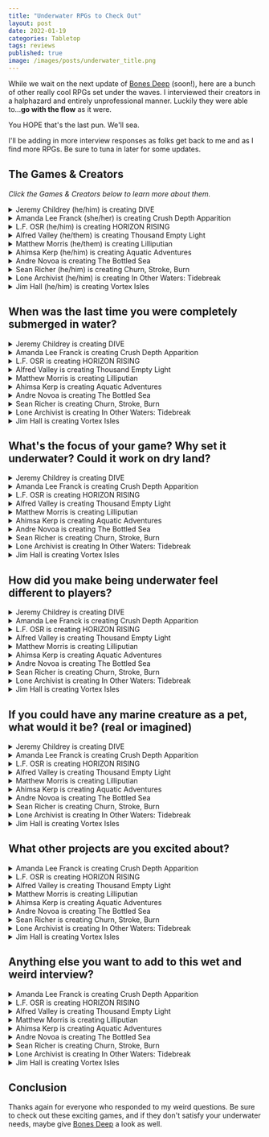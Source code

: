 ```yaml
---
title: "Underwater RPGs to Check Out"
layout: post
date: 2022-01-19
categories: Tabletop
tags: reviews
published: true
image: /images/posts/underwater_title.png
---
```


While we wait on the next update of [Bones Deep](https://davidschirduan.itch.io/bones-deep) (soon!), here are a bunch of other really cool RPGs set under the waves. I interviewed their creators in a halphazard and entirely unprofessional manner. Luckily they were able to...**go with the flow** as it were.

You HOPE that's the last pun. We'll sea. 

I'll be adding in more interview responses as folks get back to me and as I find more RPGs. Be sure to tuna in later for some updates. 

## The Games & Creators
*Click the Games & Creators below to learn more about them.*

<details>
  <summary>Jeremy Childrey (he/him) is creating DIVE</summary>
  <p><img src="https://technicalgrimoire.com/images/posts/underwater_dive.jpg" alt="images/posts/underwater_dive.jpg" class="leftSmallImg"></p>
  <p>"Aquatic Horror on the High Seas using Mothership's Panic Engine."</p>
  <p><a href="https://www.kickstarter.com/projects/526878157/dive-1"><strong>Kickstarter</strong></a></p>
  <p><strong>Twitter</strong>: <a href="https://twitter.com/GordinaakGames/">@GordinaakGames</a></p>
</details>
<details>
  <summary>Amanda Lee Franck (she/her) is creating Crush Depth Apparition</summary>
  <p><img src="https://technicalgrimoire.com/images/posts/underwater_crushdepth.jpg" alt="images/posts/underwater_crushdepth.jpg" class="leftSmallImg"></p>
  <p>"A game of survival horror on a haunted submarine."</p>
  <p><a href="https://www.zinemonth.com/zine/crush-depth-apparition"><strong>ZIMO page</strong></a></p>
  <p><a href="https://mailchi.mp/976fee0699d5/garbagebarge"><strong>Mailing List</strong></a></p>
  <p><strong>Twitter</strong>: <a href="https://twitter.com/annabelle_lee">@annabelle_lee</a></p>
</details>
<details>
  <summary>L.F. OSR (he/him) is creating HORIZON RISING</summary>
  <p><img src="https://technicalgrimoire.com/images/posts/underwater_horizon.jpg" alt="images/posts/underwater_horizon.jpg" class="leftSmallImg"></p>
  <p>"A sinking system-neutral sandbox setting sourcebook."</p>
  <p><a href="http://kck.st/3FcY8eN"><strong>Kickstarter</strong></a></p>
  <p><strong>Twitter</strong>: <a href="https://twitter.com/lf_osr">@lf_osr</a></p>
</details>
<details>
  <summary>Alfred Valley (he/them) is creating Thousand Empty Light</summary>
  <p><img src="https://technicalgrimoire.com/images/posts/underwater_thousand.jpg" alt="images/posts/underwater_thousand.jpg" class="leftSmallImg"></p>
  <p>"A solo Mothership RPG psychedelic-xerox adventure."</p>
  <p><a href="https://www.kickstarter.com/projects/alfredvalley/thousand-empty-light"><strong>Kickstarter</strong></a></p>
  <p><strong>Twitter</strong>: <a href="https://twitter.com/ValleyOfAlfred">@ValleyOfAlfred</a></p>
  <p><a href="http://alfredvalley.itch.io/"><strong>Itch Page</strong></a></p>
</details>
<details>
  <summary>Matthew Morris (he/them) is creating Lilliputian</summary>
  <p><img src="https://technicalgrimoire.com/images/posts/underwater_lilliputian.png" alt="images/posts/underwater_lilliputian.png" class="leftSmallImg"></p>
  <p>"Adventure on the Open Seas!"</p>
  <p><a href="https://manarampmatt.itch.io/lilliputian"><strong>Itch Page</strong></a></p>
  <p><strong>Twitter</strong>: <a href="https://twitter.com/manarampmatt">@manarampmatt</a></p>
</details>
<details>
  <summary>Ahimsa Kerp (he/him) is creating Aquatic Adventures</summary>
  <p><img src="https://technicalgrimoire.com/images/posts/underwater_adventures.jpg" alt="images/posts/underwater_adventures.jpg" class="leftSmallImg"></p>
  <p>"Spells, items, classes, monsters, and adventures for Old School Essentials."</p>
  <p><a href="https://www.backerkit.com/call_to_action/13eba270-87ca-40ba-bde2-65783b7aae31/landing"><strong>Backerkit Signups</strong></a></p>
  <p><strong>Twitter</strong>: <a href="https://twitter.com/ahimsakerp">@ahimsakerp</a></p>
</details>
<details>
  <summary>Andre Novoa is creating The Bottled Sea</summary>
  <p><img src="https://technicalgrimoire.com/images/posts/underwater_bottled.jpg" alt="images/posts/underwater_bottled.jpg" class="leftSmallImg"></p>
  <p>"An aquatic setting that burrows inspiration from Waterworld, The Drowned World, A Canticle for Leibowitz and New Weird fiction."</p>
  <p><a href="https://www.kickstarter.com/projects/andrenovoa/hex-n-screen-undying-sands-bottled-sea"><strong>Kickstarter</strong></a></p>
  <p><strong>Twitter</strong>: <a href="https://twitter.com/GamesOmnivorous">@GamesOmnivorous</a></p>
</details>
<details>
  <summary>Sean Richer (he/him) is creating Churn, Stroke, Burn</summary>
  <p><img src="https://technicalgrimoire.com/images/posts/underwater_churn.jpg" alt="images/posts/underwater_churn.jpg" class="leftSmallImg"></p>
  <p><a href="https://www.facebook.com/orbitalintelligence"><strong>Facebook Page</strong></a></p>
  <p><strong>Twitter</strong>: <a href="https://twitter.com/HypatiasAngst">@HypatiasAngst</a></p>
</details>
<details>
  <summary>Lone Archivist (he/him) is creating In Other Waters: Tidebreak </summary>
  <p><img src="https://technicalgrimoire.com/images/posts/underwater_tidebreak.jpg" alt="images/posts/underwater_tidebreak.jpg" class="leftSmallImg"></p>
  <p>"Explore and study the oceanic world of Gliese 667Cc in a new module for the Mothership Sci-Fi Horror RPG."</p>
  <p><a href="https://www.kickstarter.com/projects/lonearchivist/iow-tidebreak"><strong>Kickstarter</strong></a></p>
  <p><strong>Twitter</strong>: <a href="https://twitter.com/LoneArchivist">@LoneArchivist</a></p>
</details>
<details>
  <summary>Jim Hall (he/him) is creating Vortex Isles </summary>
  <p><img src="https://technicalgrimoire.com/images/posts/underwater_vortex.jpg" alt="images/posts/underwater_vortex.jpg" class="leftSmallImg"></p>
  <p>"It is launching in PDF and in print on February 1st at my patreon!"</p>
  <p><a href="https://www.patreon.com/brookletgames"><strong>Patreon</strong></a></p>
  <p><strong>Twitter</strong>: <a href="https://twitter.com/BrookletGames">@BrookletGames</a></p>
</details>

## When was the last time you were completely submerged in water?

<details>
  <summary>Jeremy Childrey is creating DIVE</summary>
  <p>'August 2021</p>
</details>
<details>
  <summary>Amanda Lee Franck is creating Crush Depth Apparition</summary>
  <p>Last month in the Ida Crown Natatorium</p>
</details>
<details>
  <summary>L.F. OSR is creating HORIZON RISING</summary>
  <p>I have a reoccurring nightmare of being miles underwater with no sea floor to be seen - so if that counts, a few nights ago! </p>
</details>
<details>
  <summary>Alfred Valley is creating Thousand Empty Light</summary>
  <p>I went to an indoor water park last summer. I got stuck going around the lazy river on a rubber ring with a baby (mine) sitting on my lap. Eventually after going round and round a fair times my partner found us and rescued me.</p>
</details>
<details>
  <summary>Matthew Morris is creating Lilliputian</summary>
  <p>Ha, this past summer. My parents got a pool and I took my one year old swimming every week. She loved it when I'd go underwater and pop up making a funny face.</p>
</details>
<details>
  <summary>Ahimsa Kerp is creating Aquatic Adventures</summary>
  <p>The last time I went swimming; probably August 2021.</p>
</details>
<details>
  <summary>Andre Novoa is creating The Bottled Sea</summary>
  <p>Err... in the summer! Beach in the south of Portugal, where i'm from.</p>
</details>
<details>
  <summary>Sean Richer is creating Churn, Stroke, Burn</summary>
  <p>November 2019, southern short of Kauai</p>
</details>
<details>
  <summary>Lone Archivist is creating In Other Waters: Tidebreak </summary>
  <p>Ages. Probably pre-pandemic.</p>
</details>
<details>
  <summary>Jim Hall is creating Vortex Isles </summary>
  <p>Probably on vacation with my family this past fall. It was my child's first time in a lake and he did not like it.</p>
</details>


## What's the focus of your game? Why set it underwater? Could it work on dry land?

<details>
  <summary>Jeremy Childrey is creating DIVE</summary>
  <p>First, I think underwater stuff is hard because of the lack of content out there, I aim to fix that. Additionally, DIVE is meant to emulate any aquatic horror movie and the first Adventure From The Deepest Trenches includes an Island generator.</p>
</details>
<details>
  <summary>Amanda Lee Franck is creating Crush Depth Apparition</summary>
  <p>I keep being interested in boat based micro settings & a submarine is the most dangerous boat possible (kinda pre-sunk). The focus of the game is trying keep the submarine together while dealing with both real world and paranormal dangers.</p>
  <p>It couldn't work on dry land (you could maybe run it in a spaceship? It's going to be pretty early 1900s submarine specific though).</p>
</details>
<details>
  <summary>L.F. OSR is creating HORIZON RISING</summary>
  <p>It starts out pretty dry! The setting is surrounded by a mysterious growing wall of water that threatens to crash down upon the entire realm, this is more or less a metaphor for the overwhelming feeling of dread that has developed within me when observing the real world around me. Things aren't all doom and gloom, though!</p>
</details>
<details>
  <summary>Alfred Valley is creating Thousand Empty Light</summary>
  <p>Setting Thousand Empty Light underwater was prompted by two separate things: daydreaming about Doggerland, and poring over reports of cave diving mishaps.</p>
  <p>The adventure takes place in an industrial setting - an abandoned, pressurised subsea tunnel whose real purpose is never stated. It is designed as a solo experience for Mothership and casts the player as a lamplighter, a lone operator tasked with entering the tunnel and restoring power and light section by section.</p>
  <p>Being underwater is important because a) the deep is dark and terrifying, and b) it means I can play with real-world complications that arise from working in a pressurised environment.</p>
</details>
<details>
  <summary>Matthew Morris is creating Lilliputian</summary>
  <p>So, Lilliputian is a game all about open sea travel and exploration. Built on the chassis of Mausritter, this game focuses on the naval adventures on the little folk of Lilliput. Their island home is secluded and they, as a culture, want to expand into the world as a whole. The game will feature rules for seafaring, random sea generators, random island tables for on-land exploration, and a host of scary sea monsters.  </p>
</details>
<details>
  <summary>Ahimsa Kerp is creating Aquatic Adventures</summary>
  <p>One of the things I love about RPGs is exploration of the unknown and what is more unknown than the deep sea? The focus is to be a complete sourcebook for any underwater adventure--the real centerpiece is an adventure exploring a flooded underworld. I don't think it could work on dry land, since the entire focus is on being underwater.</p>
</details>
<details>
  <summary>Andre Novoa is creating The Bottled Sea</summary>
  <p>Think of it as a weird psychedelic waterworld of sorts. The main concept behind it is that the characters are sucked into it through a wormhole (like a Bermuda Triangle sort of thing) and then, once there, they have to find a way out. It wouldn't work on dry land. Actually, the whole point of the setting is to FIND dry land (rebranded to Solid Ground)!</p>
</details>
<details>
  <summary>Sean Richer is creating Churn, Stroke, Burn</summary>
  <p>It's underwater, technically in tunnels. It's also over water, in a journey across time to find the source of a living storm; sailors believe a demon whale sleeps beneath the waves. It's also in-between because there's a maze at the eye of the storm that's permanently reconfiguring. It's wild. The whole thing is linked to a "Drain Die" that uses the DCC Dice Chain and steps up day over day... so the storm is getting more and more absurd, 2 weeks in... it is utter chaos</p>
</details>
<details>
  <summary>Lone Archivist is creating In Other Waters: Tidebreak </summary>
  <p>I have a deep love of the ocean that stems from 90's/00's Nat Geo documentaries. So when In Other Waters came out on Switch I jumped on playing that. And afterward, all I could think about was how to port it to the table. There are a lot of parallels between space and underwater (suits, oxygen, ships, etc.) so it seemed like a natural fit.</p>
  <p>Because the game is primarily about exploring the depths of the ocean, it wouldn't work quite as well on dry land. Much of the focus is on how the creatures and ecology of Gliese 667Cc  interacts with one another. So concepts such as crush depth and currents to a dry land setting wouldn't translate well.</p>
</details>
<details>
  <summary>Jim Hall is creating Vortex Isles </summary>
  <p>My Patreon patrons vote on a theme for each month's adventure. This month winning prompt was "Whirlpool Island Hopping". Initially I wanted to create a series of islands with whirlpools in between but the idea of a giant vortex with islands floating in it just felt more dramatic. Its a world that couldn't exist on land. The players form a crew and steal a ship before heading into the depths of the Vortex in search of treasure. </p>
</details>

## How did you make being underwater feel different to players?

<details>
  <summary>Jeremy Childrey is creating DIVE</summary>
  <p>Its very dangerous! It comes with a lot of consequences for mistakes, you have to be careful how fast you ascend, for instance.</p>
</details>
<details>
  <summary>Amanda Lee Franck is creating Crush Depth Apparition</summary>
  <p>I'm doing research about the environment on board submarines (sounds, smells, temperatures) and I'm planning a submarine map/character sheet that will have information about how the submarine works and how to fix it when it breaks. Also you can't see out of a submarine, you can only hear what's out there and make guesses. So a hexmap of the ocean  is only revealed to players via the things they can pick up on passive sonar & such.</p>
</details>
<details>
  <summary>L.F. OSR is creating HORIZON RISING</summary>
  <p>The sense of pressure being created by the unrelenting force of the seas, creating a bit of a ticking clock mechanic introduced by the setting itself.</p>
</details>
<details>
  <summary>Alfred Valley is creating Thousand Empty Light</summary>
  <p>Mothership’s Panic table, which is usually rolled on when things go bad, has been replaced with PANIC - Pneumatic And Narcotic Incident Chart - and its complications reflect possible symptoms of decompression sickness (aka the bends) and nitrogen narcosis.</p>
  <p>The procedure for moving through the tunnel makes the player check the PANIC reference at the end of each section so the effect of being at depth complicates things more and more as they go along.</p>
  <p>The other hazards in the adventure reflect being underwater and the sea constantly trying to get in - corrosive water, alien crabs, unspecified cephalopods, etc.</p>
</details>
<details>
  <summary>Matthew Morris is creating Lilliputian</summary>
  <p>With systems like B/X D&D, AD&D and their clones like Old School Essentials; there are rules for nautical adventures but I've never seen them used. Into the Odd also has some rules for this sort of thing but again, I have rarely seen it employed. What I am seeking to accomplish with Lilliputian is a game were the basic and main "overland travel" or "sandbox world" is the open seas.</p>
  <p>Functionally it will feel like a wilderness exploration game but with all the tension and craziness that comes with being on a boat in a vast and deadly unknown. Mechanics for weather, speed of sailing, cabin fever, stress, and others like this will make it feel real for PCs. </p>
</details>
<details>
  <summary>Ahimsa Kerp is creating Aquatic Adventures</summary>
  <p>Mechanics do help. Neither of our primate instincts of stabbing things and burning things  work anymore. So we have pages of underwater rules accounting for everything from pressure to swimming to what spells still work underwater. But it is the motifs, things like kelp forests and sunken ships and schools of beautiful creatures flitting by. that really make it feel real and different.</p>
</details>
<details>
  <summary>Andre Novoa is creating The Bottled Sea</summary>
  <p>Players are not exactly underwater, but always afloat and kinda... terrified of the water and the weird things that come out of it - such as bizarre fish, monstrous creatures and all sorts of odd salvage. The setting is presented as a bunch of physical hex tiles and a GM screen detailing descriptions for them. As the players explore, the GM pulls a random hex from a bag and the map of the setting is actually formed during play. And then.. there's weather events that can change the tiles around or sink them entirely! This tries to simulate a sensation of "ocean vastness" and being lost therein.</p>
</details>
<details>
  <summary>Sean Richer is creating Churn, Stroke, Burn</summary>
  <p>Underwater? OH YEAH THE TUNNELS AND THE MAZE. There's air pressure differences, it becomes harder to focus, water is rushing in all directions. I blend thematic and mechanical for a lot of it. It's one thing to know the ship is going down, it's a whole other thing to know there's a leak and there's nothing you can do to find it.</p>
  <p>the maze though.. THE MAZE is waterspout of destruction, wind, water, waves, moving through it means that water levels are constantly shifting and chaos is ensuing. we've split apart the maze into happenings, location elements, and chaos; so no two parties are going to experience the sunken madness the same way.</p>
  <p>We mostly lean on descriptions</p>
</details>
<details>
  <summary>Lone Archivist is creating In Other Waters: Tidebreak </summary>
  <p>Trying to do a bit of both. We're using a lot of narrative descriptors for the environment and creatures, using evocative art, and even the color scheme. We're also deploying new mechanics to focus on what a dive feels like. Using supply levels for things like oxygen, power, depth pressure, to focus in on how alien the environment around you is.</p>
</details>
<details>
  <summary>Jim Hall is creating Vortex Isles </summary>
  <p>The crew you pick has an impact on the ship's performance on sea and during naval combat. The deeper into the Vortex, the more extreme the conditions are. This is accomplished with a shifting encounter table (d4 + location number). The upper Vortex is also filled with pirates! Some will join your crew. Others just want your gold. Don't sink!</p>
</details>

## If you could have any marine creature as a pet, what would it be? (real or imagined)

<details>
  <summary>Jeremy Childrey is creating DIVE</summary>
  <p>An Octopus for sure!</p>
</details>
<details>
  <summary>Amanda Lee Franck is creating Crush Depth Apparition</summary>
  <p>I made friends with a carp in a lake once (gave him a piece of my toast every morning). I hope he's still out there being big & calm. I'd like to have a lake friend again.</p>
</details>
<details>
  <summary>L.F. OSR is creating HORIZON RISING</summary>
  <p>I wouldn't mind teaming up with a whale to take revenge on poachers.</p>
</details>
<details>
  <summary>Alfred Valley is creating Thousand Empty Light</summary>
  <p>Terrible Claw Lobster. This critter has two claws that are different lengths and resemble chainsaws. Extra points for having ‘terrible’ in the name.</p>
</details>
<details>
  <summary>Matthew Morris is creating Lilliputian</summary>
  <p>Without a doubt it would be a Sea Otter! Freaking cute and super smart...</p>
</details>
<details>
  <summary>Ahimsa Kerp is creating Aquatic Adventures</summary>
  <p>I am fascinated by the deep sea creatures, so sign me up for a pet angler fish or glass octopus.</p>
</details>
<details>
  <summary>Andre Novoa is creating The Bottled Sea</summary>
  <p>Gonna go with Bioluminescent Hydrozoa, one of the many wonderful creatures of the Bottled Sea.</p>
</details>
<details>
  <summary>Sean Richer is creating Churn, Stroke, Burn</summary>
  <p>Real: Narhwal.</p>
  <p>Imagined: Narwhal.</p>
</details>
<details>
  <summary>Lone Archivist is creating In Other Waters: Tidebreak </summary>
  <p>Great question. Probably either the little guy on the cover of Tidebreak or a sea turtle.</p>
</details>
<details>
  <summary>Jim Hall is creating Vortex Isles </summary>
  <p>Axolotl</p>
</details>

## What other projects are you excited about?

<details>
  <summary>Amanda Lee Franck is creating Crush Depth Apparition</summary>
  <p>Alfred valley's <a href="https://mobile.twitter.com/ValleyOfAlfred/status/1479469920035483651">Thousand Empty Light</a>. Just the title is so good.</p>
</details>
<details>
  <summary>L.F. OSR is creating HORIZON RISING</summary>
  <p>All of them! <a href="https://www.zinemonth.com/zine/barkeep-on-the-borderlands-a-pubcrawl-pointcrawl-adventure">Barkeep on the Borderlands</a> looks outstanding, <a href="https://www.zinemonth.com/zine/flip-1">FLIP</a> looks so creative, <a href="https://www.zinemonth.com/zine/demonsbane-the-rod-of-night">Demonsbane</a>, <a href="https://www.zinemonth.com/zine/fairyland">Fairyland</a> - there's too many to choose!</p>
</details>
<details>
  <summary>Alfred Valley is creating Thousand Empty Light</summary>
  <p><a href="https://www.zinemonth.com/zine/crush-depth-apparition">Crush Depth Apparition</a> (Amanda Lee Franck), <a href="https://albi13.itch.io/the-royal-cartographer">The Royal Cartographer</a> (Albi13), <a href="https://www.zinemonth.com/zine/9-lives-to-valhalla">9 Lives to Valhalla</a> (Gem Room Games), <a href="https://www.zinemonth.com/zine/demonsbane-the-rod-of-night">Demonsbane</a> (Perplexing Ruins), <a href="https://www.zinemonth.com/zine/the-bloodfields-at-blackstar-station">The Bloodfields at Blackstar Station</a> (Christian Sorrell)</p>
</details>
<details>
  <summary>Matthew Morris is creating Lilliputian</summary>
  <p>Thalassa by Roberto Bisceglie, Sky Worthy by A Couple of Drakes, Barkeep on the Borderlands by W.F. Smith, Demonsbane by Perplexing Ruins, Vortex Isles by Brooklet Games, Axian Library by Giuseppe Rotondo, Igor Piccirillo, and am super stoked for Oak Pasture #1 by Rene of Pen, Paper, Dice (its for Mausritter)... but gosh, there is so much good stuff and I'll be for sure checking out all the Mothership stuff too!</p>
</details>
<details>
  <summary>Ahimsa Kerp is creating Aquatic Adventures</summary>
  <p>The new <a href="https://www.kickstarter.com/projects/planarcompass/planar-compass-issue-3">Planar Compass</a> zine looks dope. And everything L.F. OSR does is worth checking out.</p>
</details>
<details>
  <summary>Andre Novoa is creating The Bottled Sea</summary>
  <p>Too many to list. Sorry! Don't want to leave anyone out.</p>
</details>
<details>
  <summary>Sean Richer is creating Churn, Stroke, Burn</summary>
  <p>Noora's project "CHALICE" is going to be awesome! LET'S FIND THAT GRAIL!. Amanda Lee Franck's CRUSH DEPTH IS ALSO UNDER WATER AND LOOKING TO BE COOL (Also Amanda is doing 3 pieces for CHURN STROKE BURN)</p>
</details>
<details>
  <summary>Lone Archivist is creating In Other Waters: Tidebreak </summary>
  <p>I am very excited for [Knights of Lazarus](https://www.kickstarter.com/projects/marcoserrano/knights-of-lazarus) by Spicy Tuna RPG. Swords in space. What more could you want.</p>
</details>
<details>
  <summary>Jim Hall is creating Vortex Isles </summary>
  <p>Barkeep on the Borderlands, Lilliputian, Aberrant Reflections, and Axian Library. There are so many cool projects.</p>
</details>

## Anything else you want to add to this wet and weird interview?

<details>
  <summary>Amanda Lee Franck is creating Crush Depth Apparition</summary>
  <p>I just want to say I'm really glad that we're doing a non-kickstarter zine month and maybe eventually we'll all be in like 5 collectives and living in some kinda zine based utopia. Everything has been so hard and dour and I am trying to cling to any hopeful stuff at all and all the community work around this project has been a real hopeful thing.</p>
</details>
<details>
  <summary>L.F. OSR is creating HORIZON RISING</summary>
  <p>I'm really grateful for anyone taking an interest in any of the projects mentioned here. As someone that played a lot of video games as a child, I can certainly say water-based levels are a love-hate type of deal, but there are some genuinely creative ideas being introduced here and I know there's a lot of fun to be had! Now, where did I put my wet-suit...</p>
</details>
<details>
  <summary>Alfred Valley is creating Thousand Empty Light</summary>
  <p>I’ve commissioned <a href="https://twitter.com/GusBeforeChrist">Gus BC</a> to make a soundtrack for the adventure with this brief: ‘weird motorik sci-fi dungeon music’. It’s still being made but it sounds awesome so far. There’ll be a limited run of tape cassettes that’ll also feature an extra area of the tunnel to be explored as part of the packaging.</p>
</details>
<details>
  <summary>Matthew Morris is creating Lilliputian</summary>
  <p>Lilliputian is a stand alone system and thus can use any system neutral nautical settings and is pretty easily convertible to other systems. The beauty is that this game is compatible with Mausriter and requires no conversion at all to run in that mousey world. It is also compatible with Cairn and Into the Odd with only minor changes (i.e. the Lilliputians are not mouse sized but rather human sized).    </p>
</details>
<details>
  <summary>Ahimsa Kerp is creating Aquatic Adventures</summary>
  <p>The <a href="https://www.zinemonth.com/zine/old-school-and-cool-3">Knight Owl Zimo zine</a> is actually more late game focused, bringing great power to the late game. In March, we'll start Aquatic Adventures. It will have a zine written by a bunch of luminaries in the field. Also, we will be releasing another book written by an amazing writer set in the seas later this year.</p>
</details>
<details>
  <summary>Andre Novoa is creating The Bottled Sea</summary>
  <p>Well, the Bottled Sea kickstarter campaign is live right now, as we speak. So, maybe <a href="https://www.kickstarter.com/projects/andrenovoa/hex-n-screen-undying-sands-bottled-sea">check it out</a> and see it for yourself?</p>
</details>
<details>
  <summary>Sean Richer is creating Churn, Stroke, Burn</summary>
  <p>Honestly! This is a follow up to 2 worm 2 furious so you should REALLY play that.</p>
</details>
<details>
  <summary>Lone Archivist is creating In Other Waters: Tidebreak </summary>
  <p>Yeah! My collaborator on Tidebreak, Gareth (@JumpOvertheAge), has a new project coming out soon called [Citizen Sleeper](https://twitter.com/CitizenSleeper). It's a love letter to sci-fi TTRPGs and has some cool mechanics in it. Check it out!</p>
</details>
<details>
  <summary>Jim Hall is creating Vortex Isles </summary>
  <p>Join the Patreon for monthly adventures, monthly maps, and commercial art! Get the February 1st at <a href='https://www.patreon.com/brookletgames'>patreon.com/brookletgames</a>!</p>
</details>

## Conclusion

Thanks again for everyone who responded to my weird questions. Be sure to check out these exciting games, and if they don't satisfy your underwater needs, maybe give [Bones Deep](https://davidschirduan.itch.io/bones-deep) a look as well.